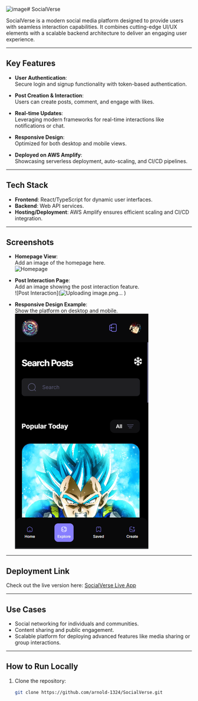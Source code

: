 ![image](https://github.com/user-attachments/assets/149509fa-9cdb-4d4e-80a5-3e36bbc68000)# SocialVerse

SocialVerse is a modern social media platform designed to provide users with seamless interaction capabilities. It combines cutting-edge UI/UX elements with a scalable backend architecture to deliver an engaging user experience.

---

## Key Features

- **User Authentication**:  
  Secure login and signup functionality with token-based authentication.

- **Post Creation & Interaction**:  
  Users can create posts, comment, and engage with likes.

- **Real-time Updates**:  
  Leveraging modern frameworks for real-time interactions like notifications or chat.

- **Responsive Design**:  
  Optimized for both desktop and mobile views.

- **Deployed on AWS Amplify**:  
  Showcasing serverless deployment, auto-scaling, and CI/CD pipelines.

---

## Tech Stack

- **Frontend**: React/TypeScript for dynamic user interfaces.
- **Backend**:  Web API  services.
- **Hosting/Deployment**: AWS Amplify ensures efficient scaling and CI/CD integration.

---

## Screenshots

- **Homepage View**:  
  Add an image of the homepage here.  
  ![Homepage]([public/assets/images/Home.png](https://github.com/user-attachments/assets/149509fa-9cdb-4d4e-80a5-3e36bbc68000))

- **Post Interaction Page**:  
  Add an image showing the post interaction feature.  
  ![Post Interaction](![Uploading image.png…]([public/assets/images/uploadPage.png])
)

- **Responsive Design Example**:  
  Show the platform on desktop and mobile.  
  ![Responsive Design](public/assets/images/image.png)

---

## Deployment Link

Check out the live version here: [SocialVerse Live App](https://main.d24v2clqh5zmxw.amplifyapp.com/)

---

## Use Cases

- Social networking for individuals and communities.
- Content sharing and public engagement.
- Scalable platform for deploying advanced features like media sharing or group interactions.

---

## How to Run Locally

1. Clone the repository:
   ```bash
   git clone https://github.com/arnold-1324/SocialVerse.git


